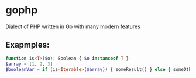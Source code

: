 # gophp
Dialect of PHP written in Go with many modern features 

## Exapmples:
```php
function is<T>($o): Boolean { $o instanceof T }
$array = [1, 2, 3]
$booleanVar = if (is<Iterable>($array)) { someResult() } else { someOtherResult() }
```
